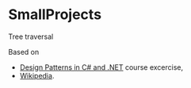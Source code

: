 # SmallProjects

Tree traversal

 Based on 
 - [Design Patterns in C# and .NET](https://www.udemy.com/course/design-patterns-csharp-dotnet/) course excercise,
 - [Wikipedia](https://en.wikipedia.org/wiki/Tree_traversal#Pre-order).